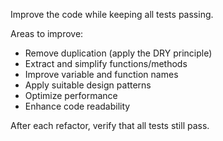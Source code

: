Improve the code while keeping all tests passing.

Areas to improve:
- Remove duplication (apply the DRY principle)
- Extract and simplify functions/methods
- Improve variable and function names
- Apply suitable design patterns
- Optimize performance
- Enhance code readability

After each refactor, verify that all tests still pass.
